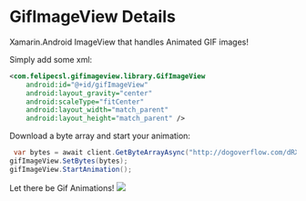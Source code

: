 # GifImageView Details

Xamarin.Android ImageView that handles Animated GIF images!

Simply add some xml:

```xml
<com.felipecsl.gifimageview.library.GifImageView
    android:id="@+id/gifImageView"
    android:layout_gravity="center"
    android:scaleType="fitCenter"
    android:layout_width="match_parent"
    android:layout_height="match_parent" />
```

Download a byte array and start your animation:

```csharp
 var bytes = await client.GetByteArrayAsync("http://dogoverflow.com/dRX5G8qK");
gifImageView.SetBytes(bytes);
gifImageView.StartAnimation();
```

Let there be Gif Animations!
![](https://raw.githubusercontent.com/jamesmontemagno/GifImageView-Xamarin.Android/master/sample.gif)